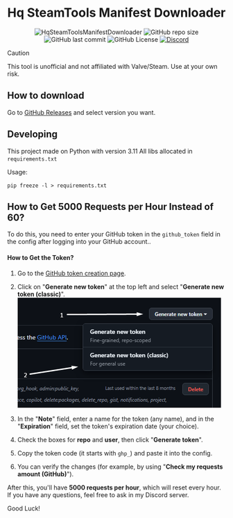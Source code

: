 <div align="center">

# Hq SteamTools Manifest Downloader
![HqSteamToolsManifestDownloader](https://socialify.git.ci/ImHartash/HqSteamToolsManifestDownloader/image?custom_description=Simple+util+for+downloading+manifests+for+SteamTools&description=1&font=Source+Code+Pro&language=1&name=1&owner=1&pattern=Transparent&theme=Auto)
![GitHub repo size](https://img.shields.io/github/repo-size/ImHartash/HqSteamToolsManifestDownloader?style=for-the-badge) ![GitHub last commit](https://img.shields.io/github/last-commit/ImHartash/HqSteamToolsManifestDownloader?style=for-the-badge) ![GitHub License](https://img.shields.io/github/license/ImHartash/HqSteamToolsManifestDownloader?style=for-the-badge)
[![Discord](https://img.shields.io/badge/Join-HqHacks-blue?style=for-the-badge&logo=discord)](https://discord.gg/bH9w3UmgYe)
</div>

> [!CAUTION]
> This tool is unofficial and not affiliated with Valve/Steam. 
> Use at your own risk.

## How to download
Go to [GitHub Releases](https://github.com/ImHartash/HqSteamToolsManifestDownloader/tree/Releases) and select version you want. 

## Developing

This project made on Python with version 3.11
All libs allocated in `requirements.txt`

Usage:
```
pip freeze -l > requirements.txt
```

## How to Get 5000 Requests per Hour Instead of 60?

To do this, you need to enter your GitHub token in the `github_token` field in the config after logging into your GitHub account..

#### How to Get the Token?

1. Go to the [GitHub token creation page](https://github.com/settings/tokens).

2. Click on "**Generate new token**" at the top left and select "**Generate new token (classic)**".
![Generating token example](./assets/git/howtogeneratetoken1.png)

3. In the "**Note**" field, enter a name for the token (any name), and in the "**Expiration**" field, set the token's expiration date (your choice).

4. Check the boxes for **repo** and **user**, then click "**Generate token**".

5. Copy the token code (it starts with `ghp_`) and paste it into the config.

6. You can verify the changes (for example, by using "**Check my requests amount (GitHub)**").

After this, you'll have **5000 requests per hour**, which will reset every hour. If you have any questions, feel free to ask in my Discord server.

Good Luck!